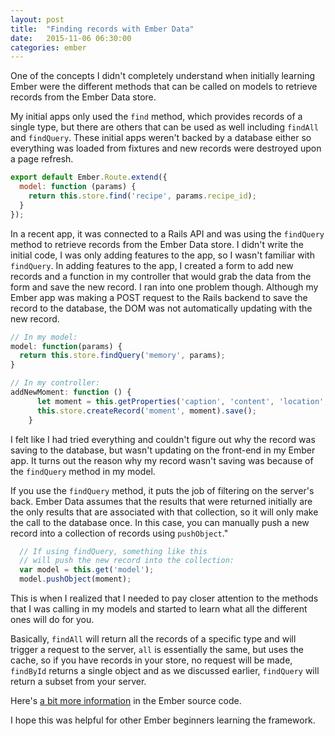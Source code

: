 ```yaml
---
layout: post
title:  "Finding records with Ember Data"
date:   2015-11-06 06:30:00
categories: ember
---
```


One of the concepts I didn't completely understand when initially learning Ember
were the different methods that can be called on models to retrieve records from
the Ember Data store.

My initial apps only used the `find` method, which provides records of a single type, but there are others that can be used as well including `findAll` and `findQuery`. These initial apps weren't backed by a database either so everything was loaded from fixtures and new records were destroyed upon a page refresh.

```javascript
export default Ember.Route.extend({
  model: function (params) {
    return this.store.find('recipe', params.recipe_id);
  }
});
```

In a recent app, it was connected to a Rails API and was using the `findQuery` method to retrieve records from the Ember Data store. I didn't write the initial code, I was only adding features to the app, so I wasn't familiar with `findQuery`. In adding features to the app, I created a form to add new records and a function in my controller that would grab the data from the form and save the new record. I ran into one problem though. Although my Ember app was making a POST request to the Rails backend to save the record to the database, the DOM was not automatically updating with the new record.

```javascript
// In my model:
model: function(params) {
  return this.store.findQuery('memory', params);
}

// In my controller:
addNewMoment: function () {
      let moment = this.getProperties('caption', 'content', 'location', 'happenedAt');
      this.store.createRecord('moment', moment).save();
    }
```

I felt like I had tried everything and couldn't figure out why the record was saving to the database, but wasn't updating on the front-end in my Ember app. It turns out the reason why my record wasn't saving was because of the `findQuery` method in my model.

If you use the `findQuery` method, it puts the job of filtering on the server's back. Ember Data assumes that the results that were returned initially are the only results that are associated with that collection, so it will only make the call to the database once. In this case, you can manually push a new record into a collection of records using `pushObject`."

```javascript
  // If using findQuery, something like this
  // will push the new record into the collection:
  var model = this.get('model');
  model.pushObject(moment);
```

This is when I realized that I needed to pay closer attention to the methods that I was calling in my models and started to learn what all the different ones will do for you.

Basically, `findAll` will return all the records of a specific type and will trigger a request to the server, `all` is essentially the same, but uses the cache, so if you have records in your store, no request will be made, `findById` returns a single object and as we discussed earlier, `findQuery` will return a subset from your server.

Here's [a bit more information](https://github.com/emberjs/data/blob/master/packages/ember-data/lib/system/store.js#L431) in the Ember source code.

I hope this was helpful for other Ember beginners learning the framework.
